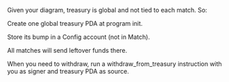 Given your diagram, treasury is global and not tied to each match.
So:

Create one global treasury PDA at program init.

Store its bump in a Config account (not in Match).

All matches will send leftover funds there.

When you need to withdraw, run a withdraw_from_treasury instruction with you as signer and treasury PDA as source.